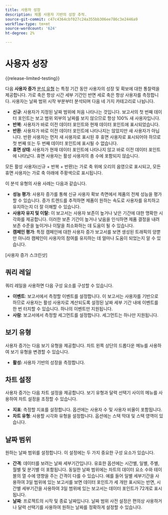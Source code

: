```yaml
---
title: 사용자 성장
description: 제품 사용자 기반의 성장 추적.
source-git-commit: c47c4364cbf027c24a355bb306ee786c3e2446a9
workflow-type: tm+mt
source-wordcount: '624'
ht-degree: 2%

---
```


# 사용자 성장

{{release-limited-testing}}

다음 **사용자 증가** [분석 유형](overview.md) 는 특정 기간 동안 사용자의 성장 및 확보에 대한 통찰력을 제공합니다. 가로 축은 항상 시간 세부 기간인 반면 세로 축은 항상 사용자를 측정합니다. 사용자는 날짜 범위 시작 부분부터 분석되며 다음 네 가지 카테고리로 나뉩니다.

* **신규**: 사용자가 지정된 날짜 범위에 처음 나타나는 것입니다. 보고서의 첫 번째 데이터 포인트는 보고 범위 외부의 날짜를 보지 않으므로 항상 100% 새 사용자입니다.
* **반복**: 사용자가 바로 이전 데이터 포인트와 현재 데이터 포인트에 표시되었습니다.
* **반환**: 사용자가 바로 이전 데이터 포인트에 나타나지는 않았지만 새 사용자가 아닙니다. 반환 사용자는 먼저 새 사용자로 표시된 후 휴면 사용자로 표시되어야 하므로 첫 번째 또는 두 번째 데이터 포인트에 표시될 수 없습니다.
* **휴면 상태**: 사용자가 현재 데이터 포인트에 나타나지 않고 바로 이전 데이터 포인트에 나타났다. 휴면 사용자는 활성 사용자의 총 수에 포함되지 않습니다.

모든 활성 사용자(신규 + 반복 + 반환)는 가로 축 위에 오리의 음영으로 표시되고, 모든 휴면 사용자는 가로 축 아래에 주황색으로 표시됩니다.

이 분석 유형의 사용 사례는 다음과 같습니다.

* **성능 평가**: 사용자 증가를 통해 신규 사용자 확보 측면에서 제품의 전체 성능을 평가할 수 있습니다. 증가 트렌드를 추적하면 제품이 원하는 속도로 사용자를 유치하고 유지하는지 더 잘 이해할 수 있습니다.
* **사용자 유지 및 이탈:** 이 보고서는 사용자 보존이 높거나 낮은 기간에 대한 명확한 시각화를 제공합니다. 이러한 보존 기간이 높거나 낮음을 인식하면 제품 결정을 내려 보존 수준을 높이거나 이탈을 최소화하는 데 도움이 될 수 있습니다.
* **캠페인 평가**: 특정 캠페인에 대한 사용자 증가 보고서를 보면 생성된 트래픽의 양뿐만 아니라 캠페인이 사용자의 참여를 유지하는 데 얼마나 도움이 되었는지 알 수 있습니다.

[사용자 증가 스크린샷]

## 쿼리 레일

쿼리 레일을 사용하면 다음 구성 요소를 구성할 수 있습니다.

* **이벤트**: 보고서에서 측정할 이벤트를 설정합니다. 이 보고서는 사용자를 기반으로 하므로 사용자는 활성 사용자로 계산되도록 설정된 날짜 세부 기간 내에 이벤트를 한 번 터치할 수 있습니다. 하나의 이벤트만 지원됩니다.
* **사람**: 보고서에서 측정할 세그먼트를 설정합니다. 세그먼트는 하나만 지원됩니다.

## 보기 유형

사용자 증가는 다음 보기 유형을 제공합니다. 차트 왼쪽 상단의 드롭다운 메뉴를 사용하여 보기 유형을 변경할 수 있습니다.

* **활성:** 사용자 기반의 성장을 측정합니다.

## 차트 설정

사용자 증가는 다음 차트 설정을 제공합니다. 보기 유형과 달력 선택기 사이의 메뉴를 사용하여 차트 설정을 조정할 수 있습니다.

* **지표**: 측정할 지표를 설정합니다. 옵션에는 사용자 수 및 사용자 비율이 포함됩니다.
* **차트 유형**: 사용할 시각화 유형을 설정합니다. 옵션에는 스택 막대 및 스택 영역이 있습니다.

## 날짜 범위

원하는 날짜 범위를 설정합니다. 이 설정에는 두 가지 중요한 구성 요소가 있습니다.

* **간격**: 데이터를 보려는 날짜 세부기간입니다. 유효한 옵션에는 시간별, 일별, 주별, 월별 및 분기별 이 포함됩니다. 동일한 날짜 범위에는 차트의 데이터 요소 수와 테이블의 열 수에 영향을 주는 간격이 다를 수 있습니다. 예를 들어 일별 세부기간을 사용하여 3일 범위에 있는 보고서를 보면 데이터 포인트가 세 개만 표시되는 반면, 시간별 세부기간을 사용하여 3일 범위에 있는 보고서는 데이터 포인트가 72개로 표시됩니다.
* **날짜**: 프로젝트의 시작 및 종료 날짜입니다. 날짜 범위 사전 설정은 편의상 사용하거나 달력 선택기를 사용하여 원하는 날짜를 정확하게 설정할 수 있습니다.
